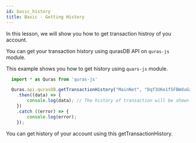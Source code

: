 ```yaml
---
id: basic_history
title: Basic - Getting History
---
```


In this lesson, we will show you how to get transaction histroy of you account.

You can get your transaction history using qurasDB API on `quras-js` module.

This example shows you how to get history using `quars-js` module.

```js
  import * as Quras from 'quras-js'

  Quras.api.qurasDB.getTransactionHistory("MainNet", "Dqf3UKe1f5FBWduGxHp8RMqP29dL6DgGS1")
    .then((data) => {
        console.log(data); // The history of transaction will be shown.
    })
    .catch ((error) => {
        console.log(error);
    });
```

You can get history of your account using this getTransactionHistory.